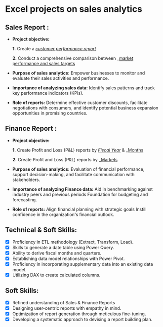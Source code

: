 # Excel projects on sales analytics
## Sales Report :


- **Project objective:** 

    **1.** Create a _[customer performance report](https://github.com/techbhiera/ms-excel_sales_analytics_projects/blob/main/Customer%20Performance%20Report.pdf)_ 

    **2.** Conduct a comprehensive comparison between _[market performance and sales targets]( https://github.com/techbhiera/ms-excel_sales_analytics_projects/blob/main/Market%20Performance%20vs%20Target%20Report.pdf)
- **Purpose of sales analytics:** Empower businesses to monitor and evaluate their sales activities and performance.

- **Importance of analyzing sales data:** Identify sales patterns and track key performance indicators (KPIs).

- **Role of reports:** Determine effective customer discounts, facilitate negotiations with consumers, and identify potential business expansion opportunities in promising countries.


## Finance Report :

- **Project objective:** 

    **1.** Create Profit and Loss (P&L) reports by _[Fiscal Year](https://github.com/techbhiera/ms-excel_sales_analytics_projects/blob/main/P%26L%20Statement%20by%20Fiscal%20Year.pdf)_ & _[Months](https://github.com/techbhiera/ms-excel_sales_analytics_projects/blob/main/P%26L%20Statement%20by%20Markets.pdf)

   **2.** Create Profit and Loss (P&L) reports by _[Markets](https://github.com/techbhiera/ms-excel_sales_analytics_projects/blob/main/P%26L%20Statement%20by%20Months.pdf)
- **Purpose of sales analytics:** Evaluation of financial performance, support decision-making, and facilitate communication with stakeholders.

- **Importance of analyzing Finance data:** Aid in benchmarking against industry peers and previous periods Foundation for budgeting and forecasting.

- **Role of reports:** Align financial planning with strategic goals Instill confidence in the organization's financial outlook.


## Technical & Soft Skills:
- [x]	Proficiency in ETL methodology (Extract, Transform, Load).
- [x]	Skills to generate a date table using Power Query.
- [x]	Ability to derive fiscal months and quarters.
- [x]	Establishing data model relationships with Power Pivot.
- [x]	Proficiency in incorporating supplementary data into an existing data model.
- [x]	Utilizing DAX to create calculated columns.

## Soft Skills:
- [x]	Refined understanding of Sales & Finance Reports
- [x]	Designing user-centric reports with empathy in mind.
- [x]	Optimization of report generation through meticulous fine-tuning.
- [x]	Developing a systematic approach to devising a report building plan.
